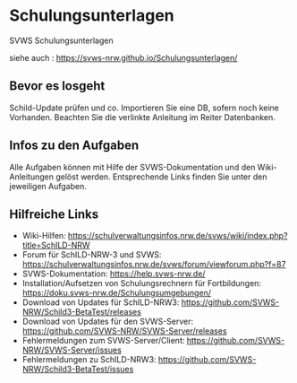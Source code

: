 # Schulungsunterlagen
SVWS Schulungsunterlagen

siehe auch : https://svws-nrw.github.io/Schulungsunterlagen/

## Bevor es losgeht
Schild-Update prüfen und co.
Importieren Sie eine DB, sofern noch keine Vorhanden. Beachten Sie die verlinkte Anleitung im Reiter Datenbanken.

## Infos zu den Aufgaben
Alle Aufgaben können mit Hilfe der SVWS-Dokumentation und den Wiki-Anleitungen gelöst werden. Entsprechende Links finden Sie unter den jeweiligen Aufgaben. 

## Hilfreiche Links
- Wiki-Hilfen: https://schulverwaltungsinfos.nrw.de/svws/wiki/index.php?title=SchILD-NRW
- Forum für SchILD-NRW-3 und SVWS: https://schulverwaltungsinfos.nrw.de/svws/forum/viewforum.php?f=87 
- SVWS-Dokumentation: https://help.svws-nrw.de/
- Installation/Aufsetzen von Schulungsrechnern für Fortbildungen: https://doku.svws-nrw.de/Schulungsumgebungen/
- Download von Updates für SchILD-NRW3: https://github.com/SVWS-NRW/Schild3-BetaTest/releases
- Download von Updates für den SVWS-Server: https://github.com/SVWS-NRW/SVWS-Server/releases
- Fehlermeldungen zum SVWS-Server/Client: https://github.com/SVWS-NRW/SVWS-Server/issues
- Fehlermeldungen zu SchILD-NRW3: https://github.com/SVWS-NRW/Schild3-BetaTest/issues
